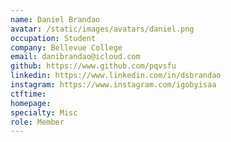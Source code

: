 ```yaml
---
name: Daniel Brandao
avatar: /static/images/avatars/daniel.png
occupation: Student
company: Bellevue College
email: danibrandao@icloud.com
github: https://www.github.com/pqvsfu
linkedin: https://www.linkedin.com/in/dsbrandao
instagram: https://www.instagram.com/igobyisaa
ctftime:
homepage:
specialty: Misc
role: Member
---
```


